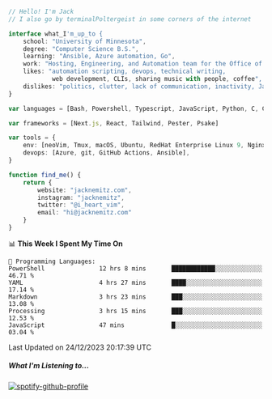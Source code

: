```typescript
// Hello! I'm Jack
// I also go by terminalPoltergeist in some corners of the internet

interface what_I'm_up_to {
    school: "University of Minnesota",
    degree: "Computer Science B.S.",
    learning: "Ansible, Azure automation, Go",
    work: "Hosting, Engineering, and Automation team for the Office of Information Technology at UMN",
    likes: "automation scripting, devops, technical writing,
            web development, CLIs, sharing music with people, coffee",
    dislikes: "politics, clutter, lack of communication, inactivity, Java",
}

var languages = [Bash, Powershell, Typescript, JavaScript, Python, C, C++]

var frameworks = [Next.js, React, Tailwind, Pester, Psake]

var tools = {
    env: [neoVim, Tmux, macOS, Ubuntu, RedHat Enterprise Linux 9, Nginx, DigitalOcean, Cloudflare],
    devops: [Azure, git, GitHub Actions, Ansible],
}

function find_me() {
    return {
        website: "jacknemitz.com",
        instagram: "jacknemitz",
        twitter: "@i_heart_vim",
        email: "hi@jacknemitz.com"
    }
}
```

<!--START_SECTION:waka-->
📊 **This Week I Spent My Time On** 

```text
💬 Programming Languages: 
PowerShell               12 hrs 8 mins       ████████████░░░░░░░░░░░░░   46.71 % 
YAML                     4 hrs 27 mins       ████░░░░░░░░░░░░░░░░░░░░░   17.14 % 
Markdown                 3 hrs 23 mins       ███░░░░░░░░░░░░░░░░░░░░░░   13.08 % 
Processing               3 hrs 15 mins       ███░░░░░░░░░░░░░░░░░░░░░░   12.53 % 
JavaScript               47 mins             █░░░░░░░░░░░░░░░░░░░░░░░░   03.04 % 
```


 Last Updated on 24/12/2023 20:17:39 UTC
<!--END_SECTION:waka-->

##### What I'm Listening to...

[![spotify-github-profile](https://spotify-github-profile.vercel.app/api/view?uid=jack.nemitz&cover_image=true&show_offline=true&bar_color=53b14f&bar_color_cover=false&background_color=121212FF)](https://spotify-github-profile.vercel.app/api/view?uid=jack.nemitz&redirect=true)


